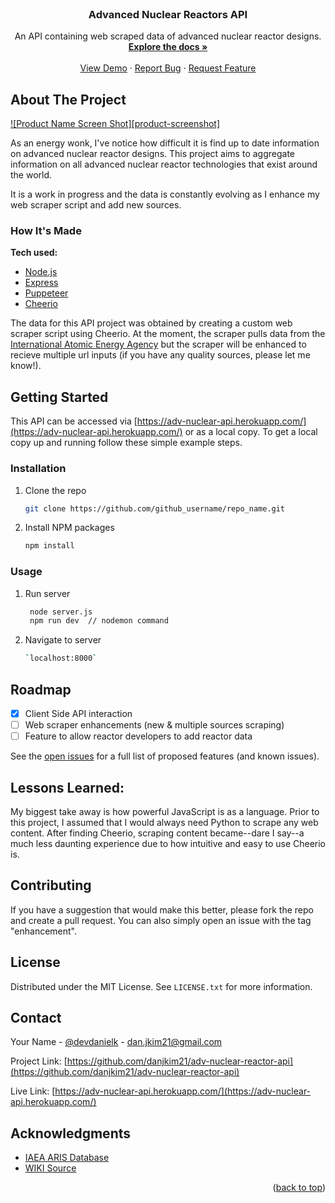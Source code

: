 <div id="top"></div>

<!-- PROJECT LOGO -->
<br />
<div align="center">
  <!-- <a href="https://github.com/github_username/repo_name">
    <img src="images/logo.png" alt="Logo" width="80" height="80">
  </a> -->

<h3 align="center">Advanced Nuclear Reactors API</h3>

  <p align="center">
    An API containing web scraped data of advanced nuclear reactor designs. 
    <br />
    <a href="https://github.com/danjkim21/adv-nuclear-reactor-api"><strong>Explore the docs »</strong></a>
    <br />
    <br />
    <a href="https://adv-nuclear-api.herokuapp.com/">View Demo</a>
    ·
    <a href="https://github.com/danjkim21/adv-nuclear-reactor-api/issues">Report Bug</a>
    ·
    <a href="https://github.com/danjkim21/adv-nuclear-reactor-api/issues">Request Feature</a>
  </p>
</div>


<!-- ABOUT THE PROJECT -->
## About The Project

[![Product Name Screen Shot][product-screenshot]](https://example.com)

As an energy wonk, I've notice how difficult it is find up to date information on advanced nuclear reactor designs. This project aims to aggregate information on all advanced nuclear reactor technologies that exist around the world. <br> 

It is a work in progress and the data is constantly evolving as I enhance my web scraper script and add new sources.  


### How It's Made

**Tech used:** 
* [Node.js](https://nodejs.org/en/)
* [Express](https://expressjs.com/)
* [Puppeteer](https://github.com/puppeteer/puppeteer)
* [Cheerio](https://cheerio.js.org/)

The data for this API project was obtained by creating a custom web scraper script using Cheerio. At the moment, the scraper pulls data from the [International Atomic Energy Agency](https://aris.iaea.org/sites/overview.html) but the scraper will be enhanced to recieve multiple url inputs (if you have any quality sources, please let me know!).

<!-- GETTING STARTED -->
## Getting Started

This API can be accessed via [https://adv-nuclear-api.herokuapp.com/](https://adv-nuclear-api.herokuapp.com/) or as a local copy. To get a local copy up and running follow these simple example steps.

### Installation

1. Clone the repo
   ```sh
   git clone https://github.com/github_username/repo_name.git
   ```
2. Install NPM packages
   ```sh
   npm install
   ```

<!-- USAGE EXAMPLES -->
### Usage

1. Run server
   ```sh
    node server.js
    npm run dev  // nodemon command
   ```
2. Navigate to server
   ```sh
   `localhost:8000`
   ```



<!-- ROADMAP -->
## Roadmap

- [x] Client Side API interaction
- [ ] Web scraper enhancements (new & multiple sources scraping)
- [ ] Feature to allow reactor developers to add reactor data

See the [open issues](https://github.com/danjkim21/adv-nuclear-reactor-api/issues) for a full list of proposed features (and known issues).

## Lessons Learned:

My biggest take away is how powerful JavaScript is as a language. Prior to this project, I assumed that I would always need Python to scrape any web content. After finding Cheerio, scraping content became--dare I say--a much less daunting experience due to how intuitive and easy to use Cheerio is. 

<!-- CONTRIBUTING -->
## Contributing

If you have a suggestion that would make this better, please fork the repo and create a pull request. You can also simply open an issue with the tag "enhancement".


<!-- LICENSE -->
## License

Distributed under the MIT License. See `LICENSE.txt` for more information.

<!-- CONTACT -->
## Contact

Your Name - [@devdanielk](https://twitter.com/devdanielk) - dan.jkim21@gmail.com

Project Link: [https://github.com/danjkim21/adv-nuclear-reactor-api](https://github.com/danjkim21/adv-nuclear-reactor-api)

Live Link: [https://adv-nuclear-api.herokuapp.com/](https://adv-nuclear-api.herokuapp.com/)



<!-- ACKNOWLEDGMENTS -->
## Acknowledgments

* [IAEA ARIS Database](https://aris.iaea.org/sites/overview.html)
* [WIKI Source](https://en.wikipedia.org/wiki/List_of_small_modular_reactor_designs)


<p align="right">(<a href="#top">back to top</a>)</p>